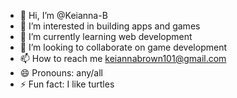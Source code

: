 - 👋 Hi, I’m @Keianna-B
- 👀 I’m interested in building apps and games
- 🌱 I’m currently learning web development
- 💞️ I’m looking to collaborate on game development
- 📫 How to reach me keiannabrown101@gmail.com
- 😄 Pronouns: any/all
- ⚡ Fun fact: I like turtles

<!---
Keianna-B/Keianna-B is a ✨ special ✨ repository because its `README.md` (this file) appears on your GitHub profile.
You can click the Preview link to take a look at your changes.
--->

